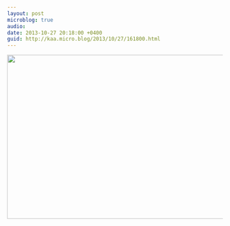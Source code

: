 ```yaml
---
layout: post
microblog: true
audio: 
date: 2013-10-27 20:18:00 +0400
guid: http://kaa.micro.blog/2013/10/27/161800.html
---
```

<img src="https://micro.kaa.bz/uploads/2018/8e1d6ee226.jpg" alt="" width="840" height="382" class="alignnone size-full wp-image-995" />
